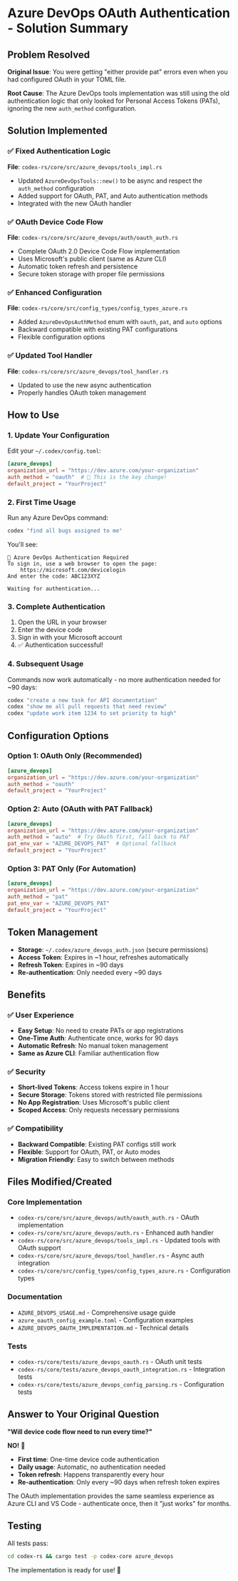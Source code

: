 # Azure DevOps OAuth Authentication - Solution Summary

## Problem Resolved

**Original Issue**: You were getting "either provide pat" errors even when you had configured OAuth in your TOML file.

**Root Cause**: The Azure DevOps tools implementation was still using the old authentication logic that only looked for Personal Access Tokens (PATs), ignoring the new `auth_method` configuration.

## Solution Implemented

### ✅ **Fixed Authentication Logic**

**File**: `codex-rs/core/src/azure_devops/tools_impl.rs`
- Updated `AzureDevOpsTools::new()` to be async and respect the `auth_method` configuration
- Added support for OAuth, PAT, and Auto authentication methods
- Integrated with the new OAuth handler

### ✅ **OAuth Device Code Flow**

**File**: `codex-rs/core/src/azure_devops/auth/oauth_auth.rs`
- Complete OAuth 2.0 Device Code Flow implementation
- Uses Microsoft's public client (same as Azure CLI)
- Automatic token refresh and persistence
- Secure token storage with proper file permissions

### ✅ **Enhanced Configuration**

**File**: `codex-rs/core/src/config_types/config_types_azure.rs`
- Added `AzureDevOpsAuthMethod` enum with `oauth`, `pat`, and `auto` options
- Backward compatible with existing PAT configurations
- Flexible configuration options

### ✅ **Updated Tool Handler**

**File**: `codex-rs/core/src/azure_devops/tool_handler.rs`
- Updated to use the new async authentication
- Properly handles OAuth token management

## How to Use

### 1. Update Your Configuration

Edit your `~/.codex/config.toml`:

```toml
[azure_devops]
organization_url = "https://dev.azure.com/your-organization"
auth_method = "oauth"  # 🔑 This is the key change!
default_project = "YourProject"
```

### 2. First Time Usage

Run any Azure DevOps command:

```bash
codex "find all bugs assigned to me"
```

You'll see:
```
🔐 Azure DevOps Authentication Required
To sign in, use a web browser to open the page:
    https://microsoft.com/devicelogin
And enter the code: ABC123XYZ

Waiting for authentication...
```

### 3. Complete Authentication

1. Open the URL in your browser
2. Enter the device code
3. Sign in with your Microsoft account
4. ✅ Authentication successful!

### 4. Subsequent Usage

Commands now work automatically - no more authentication needed for ~90 days:

```bash
codex "create a new task for API documentation"
codex "show me all pull requests that need review"
codex "update work item 1234 to set priority to high"
```

## Configuration Options

### Option 1: OAuth Only (Recommended)
```toml
[azure_devops]
organization_url = "https://dev.azure.com/your-organization"
auth_method = "oauth"
default_project = "YourProject"
```

### Option 2: Auto (OAuth with PAT Fallback)
```toml
[azure_devops]
organization_url = "https://dev.azure.com/your-organization"
auth_method = "auto"  # Try OAuth first, fall back to PAT
pat_env_var = "AZURE_DEVOPS_PAT"  # Optional fallback
default_project = "YourProject"
```

### Option 3: PAT Only (For Automation)
```toml
[azure_devops]
organization_url = "https://dev.azure.com/your-organization"
auth_method = "pat"
pat_env_var = "AZURE_DEVOPS_PAT"
default_project = "YourProject"
```

## Token Management

- **Storage**: `~/.codex/azure_devops_auth.json` (secure permissions)
- **Access Token**: Expires in ~1 hour, refreshes automatically
- **Refresh Token**: Expires in ~90 days
- **Re-authentication**: Only needed every ~90 days

## Benefits

### ✅ **User Experience**
- **Easy Setup**: No need to create PATs or app registrations
- **One-Time Auth**: Authenticate once, works for 90 days
- **Automatic Refresh**: No manual token management
- **Same as Azure CLI**: Familiar authentication flow

### ✅ **Security**
- **Short-lived Tokens**: Access tokens expire in 1 hour
- **Secure Storage**: Tokens stored with restricted file permissions
- **No App Registration**: Uses Microsoft's public client
- **Scoped Access**: Only requests necessary permissions

### ✅ **Compatibility**
- **Backward Compatible**: Existing PAT configs still work
- **Flexible**: Support for OAuth, PAT, or Auto modes
- **Migration Friendly**: Easy to switch between methods

## Files Modified/Created

### Core Implementation
- `codex-rs/core/src/azure_devops/auth/oauth_auth.rs` - OAuth implementation
- `codex-rs/core/src/azure_devops/auth.rs` - Enhanced auth handler
- `codex-rs/core/src/azure_devops/tools_impl.rs` - Updated tools with OAuth support
- `codex-rs/core/src/azure_devops/tool_handler.rs` - Async auth integration
- `codex-rs/core/src/config_types/config_types_azure.rs` - Configuration types

### Documentation
- `AZURE_DEVOPS_USAGE.md` - Comprehensive usage guide
- `azure_oauth_config_example.toml` - Configuration examples
- `AZURE_DEVOPS_OAUTH_IMPLEMENTATION.md` - Technical details

### Tests
- `codex-rs/core/tests/azure_devops_oauth.rs` - OAuth unit tests
- `codex-rs/core/tests/azure_devops_oauth_integration.rs` - Integration tests
- `codex-rs/core/tests/azure_devops_config_parsing.rs` - Configuration tests

## Answer to Your Original Question

**"Will device code flow need to run every time?"**

**NO!** 🎉

- **First time**: One-time device code authentication
- **Daily usage**: Automatic, no authentication needed
- **Token refresh**: Happens transparently every hour
- **Re-authentication**: Only every ~90 days when refresh token expires

The OAuth implementation provides the same seamless experience as Azure CLI and VS Code - authenticate once, then it "just works" for months.

## Testing

All tests pass:
```bash
cd codex-rs && cargo test -p codex-core azure_devops
```

The implementation is ready for use! 🚀